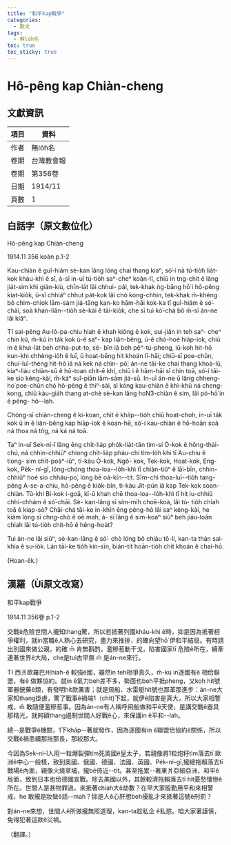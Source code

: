 ```yaml
---
title: "和平kap戰爭"
categories:
  - 散文
tags:
  - 無lo̍h名
toc: true
toc_sticky: true
---
```


# Hô-pêng kap Chiàn-cheng

## 文獻資訊

| 項目 | 資料 |
|---|---|
| 作者 | 無lo̍h名 |
| 卷期 | 台灣教會報 |
| 卷期 | 第356卷 |
| 日期 | 1914/11 |
| 頁數 | 1 |

## 白話字（原文數位化）

Hô-pêng kap Chiàn-cheng

1914.11 356 koàn p.1-2

Kau-chiàn ê guî-hiám sè-kan lâng lóng chai thang kiaⁿ, só͘-í nā tú-tio̍h lia̍t-kok kháu-khì ê sî, á-sī in-uī tú-tio̍h saⁿ-cheⁿ koân-lī, chiū in tng-chit ê lâng jia̍t-sim khì gián-kiù, chīn-la̍t lâi chhui- pâi, tek-khak ǹg-bāng hō͘ i hô-pêng kiat-kio̍k, ū-sî chhiáⁿ chhut pa̍t-kok lâi chò kong-chhin, tek-khak m̄-khéng bô chim-chiok lām-sám jiá-tāng kan-ko hām-hāi kok-ka tī guî-hiám ê só͘-chāi, soà khan-liân--tio̍h sè-kài ê tāi-kio̍k, che sī tuì kó͘-chá bô m̄-sī án-ne lâi kiâⁿ.

Tī sai-pêng Au-lô-pa-chiu hiah ê khah kiông ê kok, sui-jiân in teh saⁿ- cheⁿ chin kú, m̄-kú in ta̍k kok ū-ê saⁿ- kap liân-bêng, ū-ê chò-hoé hia̍p-iok, chiū in ê khuì-la̍t beh chha-put-to, sè- bīn iā beh pêⁿ-tú-pheng, iū-koh hit-hō kun-khì chhèng-io̍h ê luī, ū hoat-bēng hit khoán lī-hāi; chiū-sī poe-chûn, chuí-luî-théng hit-hō iā ná kek ná chìn- pō͘: án-ne tāi-ke chai thang khoà-lū, kiaⁿ-liáu chiàn-sū ê hō-toan chit-ē khí, chiū i ê hām-hāi sī chin toā, só͘-í tāi-ke sio kéng-kài, m̄-káⁿ suî-piān lām-sám jiá-sū. In-uī án-ne ū lâng chheng-ho͘ poe-chûn chò hô-pêng ê thiⁿ-sài, sī kóng kau-chiàn ê khì-khū ná cheng-kong, chiū kàu-gia̍h thang at-chè sè-kan lâng ho͘N3-chiàn ê sim, lâi pó-hō͘ in ê pêng- hô--lah.

Chóng-sī chiàn-cheng ê ki-koan, chi̍t ē kha̍p--tio̍h chiū hoat-choh, in-uī ta̍k kok ū in ê liân-bêng kap hia̍p-iok ê koan-hē, só͘-í kau-chiàn ê hō-hoān soà ná thoa ná tn̂g, ná ká ná toā.

Taⁿ in-uī Sek-ní-î lâng ēng chi̍t-lia̍p pho̍k-lia̍t-tân tìm-sí Ò-kok ê hông-thài- chú, ná chhin-chhiūⁿ chiong chi̍t-lia̍p phàu-chí tìm-lo̍h khì tī Au-chiu ê tiong- sim chi̍t-poàⁿ-iūⁿ, tì-kàu Ò-kok, Ngô͘- kok, Tek-kok, Hoat-kok, Eng-kok, Pe̍k- ní-gī, lóng-chóng thoa-loa--lo̍h-khì tī chiàn-tiûⁿ ê lāi-bīn, chhin-chhiūⁿ hoé sio chháu-po͘, lóng bē oá-kīn--tit. Sīm-chì thoa-luī--tio̍h tang-pêng A-se-a-chiu, hô-pêng ê kio̍k-bīn, tì-kàu Ji̍t-pún iā kap Tek-kok soan-chiàn. Tû-khí Bí-kok í-goā, kî-û khah chē thoa-loa--lo̍h-khì tī hit iu-chhiû chhi-chhám ê só͘-chāi. Sè- kan-lâng sī sím-mi̍h choē-koà, lâi tú- tio̍h chiah toā ê kiap-sò͘? Chāi-chá tāi-ke in-khîn ēng pêng-hô lâi saⁿ kéng-kài, he kiám lóng sī chng-chò ê oē mah, á- sī lâng ê sim-koaⁿ siūⁿ beh jiáu-loān chiah lâi tú-tio̍h chit-hō ê hêng-hoa̍t?

Tuì án-ne lâi siūⁿ, sè-kan-lâng ê só͘- chò lóng bô chiàu tō-lí, kan-ta thàn sai- khia ê su-io̍k. Lán tāi-ke tio̍h kín-sīn, bián-tit hoān-tio̍h chit khoán ê chai-hō.

(Hoan-e̍k.)

## 漢羅（Ùi原文改寫）

和平kap戰爭

1914.11 356卷 p.1-2

交戰ê危險世間人攏知thang驚，所以若抵著列國kháu-khì ê時，抑是因為抵著相爭權利，就in當職ê人熱心去研究，盡力來推排，的確向望hō͘ 伊和平結局。有時請出別國來做公親，的確 m̄ 肯無斟酌，濫糝惹動干戈，陷害國家tī 危險ê所在，續牽連著世界ê大局，che是tuì古早無 m̄ 是án-ne來行。

Tī 西爿歐羅巴州hiah-ê 較強ê國，雖然in teh相爭真久，m̄-kú in逐國有ê 相佮聯盟，有ê 做夥協約。就in ê氣力beh差不多，勢面也beh平抵pheng，又koh hit號軍器銃藥ê類，有發明hit款厲害；就是飛船、水雷艇hit號也那革那進步：án-ne大家知thang掛慮，驚了戰事ê禍端1（chi̍t)下起，就伊ê陷害是真大，所以大家相警戒，m̄ 敢隨便濫糝惹事。因為án-ne有人稱呼飛船做和平ê天使，是講交戰ê器具那精光，就夠額thang遏制世間人好戰ê心，來保護in ê平和--lah。

總--是戰爭ê機關，1下kha̍p--著就發作，因為逐國有in ê聯盟佮協約ê關係，所以交戰ê禍患續那拖那長，那絞那大。

今因為Sek-ní-î人用一粒爆裂彈tìm死奧國ê皇太子，若親像將1粒炮籽tìm落去tī 歐洲ê中心一般樣，致到奧國、俄國、德國、法國、英國、Pe̍k-ní-gī,攏總拖賴落去tī戰場ê內面，親像火燒草埔，攏bē倚近--tit。甚至拖累--著東爿亞細亞洲，和平ê局面，致到日本也佮德國宣戰。除去美國以外，其餘較濟拖賴落去tī hit憂愁悽慘ê所在。世間人是甚物罪過，來抵著chiah大ê劫數？在早大家殷勤用平和來相警戒，he 敢攏是妝做ê話--mah？抑是人ê心肝想beh擾亂才來抵著這號ê刑罰？

對án-ne來想，世間人ê所做攏無照道理，kan-ta趁私企 ê私慾。咱大家著謹慎，免得犯著這款ê災禍。

（翻譯。）
